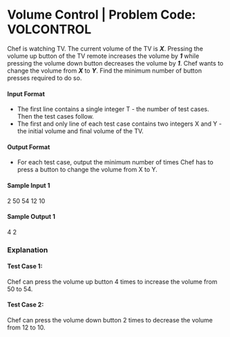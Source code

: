# Volume Control | Problem Code: VOLCONTROL


Chef is watching TV. The current volume of the TV is **_X_**. Pressing the volume up button of the TV remote increases the volume by **_1_** while pressing the volume down button decreases the volume by **_1_**. Chef wants to change the volume from **_X_** to **_Y_**. Find the minimum number of button presses required to do so.<br/>

#### Input Format
- The first line contains a single integer T - the number of test cases. Then the test cases follow.
- The first and only line of each test case contains two integers X and Y - the initial volume and final volume of the TV.
#### Output Format
- For each test case, output the minimum number of times Chef has to press a button to change the volume from X to Y.
#### Sample Input 1 
2
50 54
12 10
#### Sample Output 1 
4
2
### Explanation
#### Test Case 1:
Chef can press the volume up button 4 times to increase the volume from 50 to 54.

#### Test Case 2:
Chef can press the volume down button 2 times to decrease the volume from 12 to 10.
